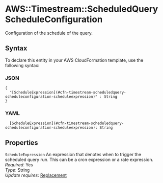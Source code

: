 # AWS::Timestream::ScheduledQuery ScheduleConfiguration<a name="aws-properties-timestream-scheduledquery-scheduleconfiguration"></a>

Configuration of the schedule of the query\.

## Syntax<a name="aws-properties-timestream-scheduledquery-scheduleconfiguration-syntax"></a>

To declare this entity in your AWS CloudFormation template, use the following syntax:

### JSON<a name="aws-properties-timestream-scheduledquery-scheduleconfiguration-syntax.json"></a>

```
{
  "[ScheduleExpression](#cfn-timestream-scheduledquery-scheduleconfiguration-scheduleexpression)" : String
}
```

### YAML<a name="aws-properties-timestream-scheduledquery-scheduleconfiguration-syntax.yaml"></a>

```
  [ScheduleExpression](#cfn-timestream-scheduledquery-scheduleconfiguration-scheduleexpression): String
```

## Properties<a name="aws-properties-timestream-scheduledquery-scheduleconfiguration-properties"></a>

`ScheduleExpression` <a name="cfn-timestream-scheduledquery-scheduleconfiguration-scheduleexpression"></a>
An expression that denotes when to trigger the scheduled query run\. This can be a cron expression or a rate expression\.  
_Required_: Yes  
_Type_: String  
_Update requires_: [Replacement](https://docs.aws.amazon.com/AWSCloudFormation/latest/UserGuide/using-cfn-updating-stacks-update-behaviors.html#update-replacement)
